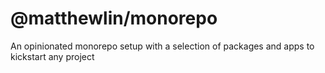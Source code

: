 # @matthewlin/monorepo

An opinionated monorepo setup with a selection of packages and apps to kickstart
any project
